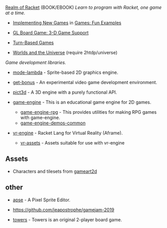 [Realm of Racket](https://www.realmofracket.com) (BOOK/EBOOK)
_Learn to program with Racket, one game at a time._

* [Implementing New Games](https://docs.racket-lang.org/games/new-games.html) in [Games: Fun Examples](https://docs.racket-lang.org/games/index.html)


* [GL Board Game: 3-D Game Support](https://docs.racket-lang.org/gl-board-game/index.html)
* [Turn-Based Games](https://docs.racket-lang.org/turn-based-game/index.html)
* [Worlds and the Universe](https://docs.racket-lang.org/teachpack/2htdpuniverse.html) (require 2htdp/universe)

*Game development libraries.*

* [mode-lambda](https://github.com/jeapostrophe/mode-lambda) - Sprite-based 2D graphics engine.
* [get-bonus](https://github.com/get-bonus/get-bonus) - An experimental video game development environment.


* [pict3d](https://github.com/jeapostrophe/pict3d) - A 3D engine with a purely functional API.

* [game-engine](https://github.com/thoughtstem/game-engine) - This is an educational game engine for 2D games.
  * [game-engine-rpg](https://github.com/thoughtstem/game-engine-rpg) - This provides utilities for making RPG games with game-engine.
  * [game-engine-demos-common](https://pkgs.racket-lang.org/package/game-engine-demos-common)

* [vr-engine](https://github.com/thoughtstem/vr-engine) - Racket Lang for Virtual Reality (Aframe).
  * [vr-assets](https://github.com/thoughtstem/vr-assets) - Assets suitable for use with vr-engine


## Assets

* Characters and tilesets from [gameart2d](https://www.gameart2d.com/freebies.html)

## other

* [apse](https://github.com/jeapostrophe/apse) - A Pixel Sprite Editor.

* <https://github.com/jeapostrophe/gamejam-2019>


* [towers](https://github.com/Metaxal/towers) - Towers is an original 2-player board game.